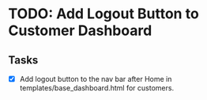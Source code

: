 # TODO: Add Logout Button to Customer Dashboard

## Tasks
- [x] Add logout button to the nav bar after Home in templates/base_dashboard.html for customers.
